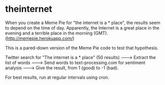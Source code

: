 theinternet
===========

When you create a Meme Pie for "the internet is a * place", the results seem to depend on the time of day. Apparently, the Internet is a great place in the evening and a terrible place in the morning (GMT). (http://memepie.herokuapp.com/)

This is a pared-down version of the Meme Pie code to test that hypothesis.

Twitter search for "The internet is a * place" (50 results)
 --->
Extract the list of words
 --->
Send words to text-processing.com for sentiment analysis
 --->
Give the result, from 1 (good) to -1 (bad).


For best results, run at regular intervals using cron.
